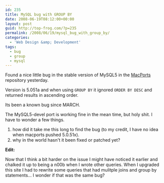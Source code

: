 ```yaml
---
id: 235
title: MySQL bug with GROUP BY
date: 2008-06-19T08:12:00+00:00
layout: post
guid: http://top-frog.com/?p=235
permalink: /2008/06/19/mysql_bug_with_group_by/
categories:
  - 'Web Design &amp; Development'
tags:
  - bug
  - group
  - mysql
---
```

Found a nice little bug in the stable version of MySQL5 in the [MacPorts](http://macports.org) repository yesterday.

Version is 5.051a and when using `GROUP BY` it ignored `ORDER BY DESC` and returned results in ascending order.

Its been a known bug since MARCH.

The MySQL5-devel port is working fine in the mean time, but holy shit. I have to wonder a few things.

1. how did it take me this long to find the bug (to my credit, I have no idea when macports pushed 5.0.51x).
2. why in the world hasn't it been fixed or patched yet?

**Edit:**

Now that I think a bit harder on the issue I might have noticed it earlier and chalked it up to being a n00b when I wrote other queries. When I upgraded this site I had to rewrite some queries that had mulitple joins and group by statements… I wonder if that was the same bug?